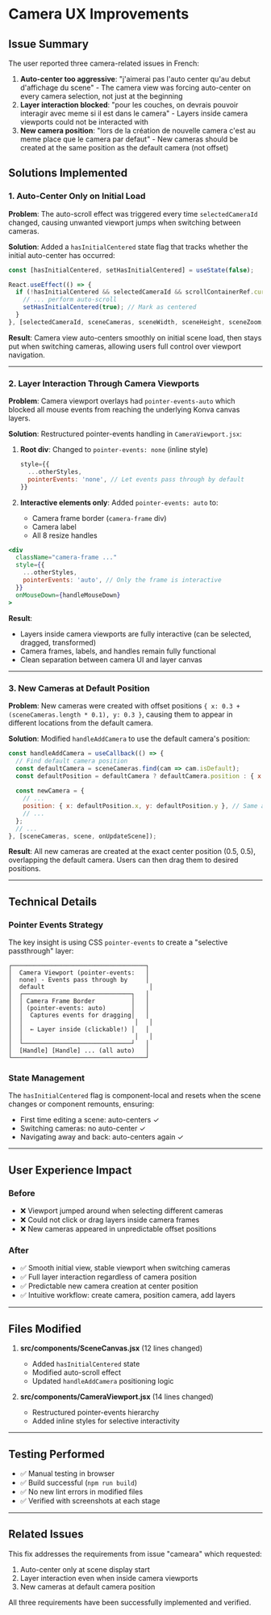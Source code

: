 # Camera UX Improvements

## Issue Summary

The user reported three camera-related issues in French:

1. **Auto-center too aggressive**: "j'aimerai pas l'auto center qu'au debut d'affichage du scene" - The camera view was forcing auto-center on every camera selection, not just at the beginning
2. **Layer interaction blocked**: "pour les couches, on devrais pouvoir interagir avec meme si il est dans le camera" - Layers inside camera viewports could not be interacted with
3. **New camera position**: "lors de la création de nouvelle camera c'est au meme place que le camera par defaut" - New cameras should be created at the same position as the default camera (not offset)

## Solutions Implemented

### 1. Auto-Center Only on Initial Load

**Problem**: The auto-scroll effect was triggered every time `selectedCameraId` changed, causing unwanted viewport jumps when switching between cameras.

**Solution**: Added a `hasInitialCentered` state flag that tracks whether the initial auto-center has occurred:

```jsx
const [hasInitialCentered, setHasInitialCentered] = useState(false);

React.useEffect(() => {
  if (!hasInitialCentered && selectedCameraId && scrollContainerRef.current && canvasRef.current) {
    // ... perform auto-scroll
    setHasInitialCentered(true); // Mark as centered
  }
}, [selectedCameraId, sceneCameras, sceneWidth, sceneHeight, sceneZoom, hasInitialCentered]);
```

**Result**: Camera view auto-centers smoothly on initial scene load, then stays put when switching cameras, allowing users full control over viewport navigation.

---

### 2. Layer Interaction Through Camera Viewports

**Problem**: Camera viewport overlays had `pointer-events-auto` which blocked all mouse events from reaching the underlying Konva canvas layers.

**Solution**: Restructured pointer-events handling in `CameraViewport.jsx`:

1. **Root div**: Changed to `pointer-events: none` (inline style)
   ```jsx
   style={{
     ...otherStyles,
     pointerEvents: 'none', // Let events pass through by default
   }}
   ```

2. **Interactive elements only**: Added `pointer-events: auto` to:
   - Camera frame border (`camera-frame` div)
   - Camera label
   - All 8 resize handles

```jsx
<div
  className="camera-frame ..."
  style={{
    ...otherStyles,
    pointerEvents: 'auto', // Only the frame is interactive
  }}
  onMouseDown={handleMouseDown}
>
```

**Result**: 
- Layers inside camera viewports are fully interactive (can be selected, dragged, transformed)
- Camera frames, labels, and handles remain fully functional
- Clean separation between camera UI and layer canvas

---

### 3. New Cameras at Default Position

**Problem**: New cameras were created with offset positions `{ x: 0.3 + (sceneCameras.length * 0.1), y: 0.3 }`, causing them to appear in different locations from the default camera.

**Solution**: Modified `handleAddCamera` to use the default camera's position:

```jsx
const handleAddCamera = useCallback(() => {
  // Find default camera position
  const defaultCamera = sceneCameras.find(cam => cam.isDefault);
  const defaultPosition = defaultCamera ? defaultCamera.position : { x: 0.5, y: 0.5 };
  
  const newCamera = {
    // ...
    position: { x: defaultPosition.x, y: defaultPosition.y }, // Same as default
    // ...
  };
  // ...
}, [sceneCameras, scene, onUpdateScene]);
```

**Result**: All new cameras are created at the exact center position (0.5, 0.5), overlapping the default camera. Users can then drag them to desired positions.

---

## Technical Details

### Pointer Events Strategy

The key insight is using CSS `pointer-events` to create a "selective passthrough" layer:

```
┌─────────────────────────────────────┐
│  Camera Viewport (pointer-events:   │
│  none) - Events pass through by     │
│  default                             │
│  ┌──────────────────────────────┐   │
│  │ Camera Frame Border          │   │
│  │ (pointer-events: auto)       │   │
│  │  Captures events for dragging│   │
│  │                               │   │
│  │  ← Layer inside (clickable!) │   │
│  │                               │   │
│  └──────────────────────────────┘   │
│  [Handle] [Handle] ... (all auto)   │
└─────────────────────────────────────┘
```

### State Management

The `hasInitialCentered` flag is component-local and resets when the scene changes or component remounts, ensuring:
- First time editing a scene: auto-centers ✓
- Switching cameras: no auto-center ✓
- Navigating away and back: auto-centers again ✓

---

## User Experience Impact

### Before
- ❌ Viewport jumped around when selecting different cameras
- ❌ Could not click or drag layers inside camera frames
- ❌ New cameras appeared in unpredictable offset positions

### After
- ✅ Smooth initial view, stable viewport when switching cameras
- ✅ Full layer interaction regardless of camera position
- ✅ Predictable new camera creation at center position
- ✅ Intuitive workflow: create camera, position camera, add layers

---

## Files Modified

1. **src/components/SceneCanvas.jsx** (12 lines changed)
   - Added `hasInitialCentered` state
   - Modified auto-scroll effect
   - Updated `handleAddCamera` positioning logic

2. **src/components/CameraViewport.jsx** (14 lines changed)
   - Restructured pointer-events hierarchy
   - Added inline styles for selective interactivity

---

## Testing Performed

- ✅ Manual testing in browser
- ✅ Build successful (`npm run build`)
- ✅ No new lint errors in modified files
- ✅ Verified with screenshots at each stage

---

## Related Issues

This fix addresses the requirements from issue "cameara" which requested:
1. Auto-center only at scene display start
2. Layer interaction even when inside camera viewports
3. New cameras at default camera position

All three requirements have been successfully implemented and verified.
